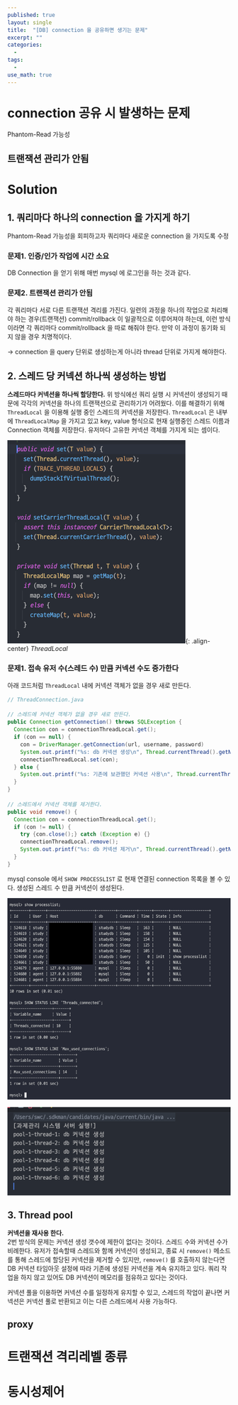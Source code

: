 ```yaml
---
published: true
layout: single
title:  "[DB] connection 을 공유하면 생기는 문제"
excerpt: ""
categories:
  - 
tags:
  - 
use_math: true
---
```



# connection 공유 시 발생하는 문제
Phantom-Read 가능성

## 트랜잭션 관리가 안됨


# Solution
## 1. 쿼리마다 하나의 connection 을 가지게 하기
Phantom-Read 가능성을 회피하고자 쿼리마다 새로운 connection 을 가지도록 수정

### 문제1. 인증/인가 작업에 시간 소요
DB Connection 을 얻기 위해 매번 mysql 에 로그인을 하는 것과 같다.

### 문제2. 트랜잭션 관리가 안됨
각 쿼리마다 서로 다른 트랜잭션 격리를 가진다. 
일련의 과정을 하나의 작업으로 처리해야 하는 경우(트랜잭션) commit/rollback 이 일괄적으로 이루어져야 하는데, 이런 방식이라면 각 쿼리마다 commit/rollback 을 따로 해줘야 한다. 
만약 이 과정이 동기화 되지 않을 경우 치명적이다. 
 

-> connection 을 query 단위로 생성하는게 아니라 thread 단위로 가지게 해야한다.

## 2. 스레드 당 커넥션 하나씩 생성하는 방법
**스레드마다 커넥션을 하나씩 할당한다.**
위 방식에선 쿼리 실행 시 커넥션이 생성되기 때문에 각각의 커넥션을 하나의 트랜잭션으로 관리하기가 어려웠다.
이를 해결하기 위해 `ThreadLocal` 을 이용해 실행 중인 스레드의 커넥션을 저장한다.
`ThreadLocal` 은 내부에 `ThreadLocalMap` 을 가지고 있고 key, value 형식으로 현재 실행중인 스레드 이름과 Connection 객체를 저장한다.
유저마다 고유한 커넥션 객체를 가지게 되는 셈이다.

![img_1.png](https://raw.githubusercontent.com/zhtmr/static-files-for-posting/9ca54cbd0f0758d40aeef18766184ec2aef25982/20240213/threadLocal.png){: .align-center}
*ThreadLocal*

### 문제1. 접속 유저 수(스레드 수) 만큼 커넥션 수도 증가한다

아래 코드처럼 `ThreadLocal` 내에 커넥션 객체가 없을 경우 새로 만든다.
```java
// ThreadConnection.java

// 스레드에 커넥션 객체가 없을 경우 새로 만든다.
public Connection getConnection() throws SQLException {
  Connection con = connectionThreadLocal.get();
  if (con == null) {
    con = DriverManager.getConnection(url, username, password)
    System.out.printf("%s: db 커넥션 생성\n", Thread.currentThread().getName());
    connectionThreadLocal.set(con);
  } else {
    System.out.printf("%s: 기존에 보관했던 커넥션 사용\n", Thread.currentThread().getName());
  }
}

// 스레드에서 커넥션 객체를 제거한다.
public void remove() {
  Connection con = connectionThreadLocal.get();
  if (con != null) {
    try {con.close();} catch (Exception e) {}
    connectionThreadLocal.remove();
    System.out.printf("%s: db 커넥션 제거\n", Thread.currentThread().getName());
  }
}
```

mysql console 에서 `SHOW PROCESSLIST` 로 현재 연결된 connection 목록을 볼 수 있다. 생성된 스레드 수 만큼 커넥션이 생성된다.

![img_1.png](https://github.com/zhtmr/static-files-for-posting/blob/main/20240213/processlist.png?raw=true)

![img_2.png](https://github.com/zhtmr/static-files-for-posting/blob/main/20240213/serverapp-log.png?raw=true)

## 3. Thread pool
**커넥션을 재사용 한다.**   
2번 방식의 문제는 커넥션 생성 갯수에 제한이 없다는 것이다. 스레드 수와 커넥션 수가 비례한다.
유저가 접속할때 스레드와 함께 커넥션이 생성되고, 종료 시 `remove()` 메소드를 통해 스레드에 할당된 커넥션을 제거할 수 있지만, `remove()` 를 호출하지 않는다면 DB 커넥션 타임아웃 설정에 따라 기존에 생성된 커넥션을 계속 유지하고 있다.
쿼리 작업을 하지 않고 있어도 DB 커넥션이 메모리를 점유하고 있다는 것이다. 

커넥션 풀을 이용하면 커넥션 수를 일정하게 유지할 수 있고, 스레드의 작업이 끝나면 커넥션은 커넥션 풀로 반환되고 이는 다른 스레드에서 사용 가능하다.

## proxy


# 트랜잭션 격리레벨 종류
# 동시성제어
